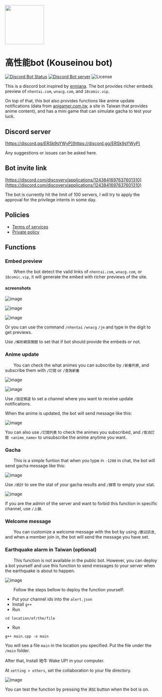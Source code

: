 <h1> <img src="https://i.imgur.com/4Lgok1j.png"
  width="128"
  height="128"
  style="float:top;">

# 高性能bot (Kouseinou bot)
[![Discord Bot Status](https://img.shields.io/badge/高性能bot-✓%20BOT-%235865F2?style=flat-square&logo=Discord&logoColor=FFFFFF)](https://discord.com/discovery/applications/1243841697637601310)
[![Discord Bot server](https://img.shields.io/discord/1263477574785564703?label=support%20server&style=flat-square&logo=Discord&logoColor=FFFFFF)](https://discord.gg/ERSk9sYWyP)
![License](https://img.shields.io/badge/License-MIT-orange?style=flat-square&logo=License&logoColor=FFFFFF)

This is a discord bot inspired by [ermiana](https://github.com/canaria3406/ermiana).
The bot provides richer embeds preview of `nhentai.com`, `wnacg.com`, and `18comic.vip`. 

On top of that, this bot also provides functions like anime update notifications (data from [anigamer.com.tw](https://ani.gamer.com.tw), a site in Taiwan that provides anime content), and has a mini game that can simulate gacha to test your luck.

## Discord server
[https://discord.gg/ERSk9sYWyP](https://discord.gg/ERSk9sYWyP)

Any suggestions or issues can be asked here.

## Bot invite link
[https://discord.com/discovery/applications/1243841697637601310](https://discord.com/discovery/applications/1243841697637601310)

The bot is currently hit the limit of 100 servers, I will try to apply the approval for the privilege intents in some day.

## Policies
- [Terms of services](https://github.com/daniellee0522/Kouseinou-Discord-Bot/blob/main/docs/Terms_of_service.md)
- [Private policy](https://github.com/daniellee0522/Kouseinou-Discord-Bot/blob/main/docs/Privacy_policy.md)

## Functions
### Embed preview
&emsp;&emsp;When the bot detect the vaild links of `nhentai.com`, `wnacg.com`, or `18comic.vip`, it will generate the embed with richer previews of the site.
#### screenshots

![image](https://i.imgur.com/07vfj6h.png)

![image](https://i.imgur.com/eU74DDa.png)

![image](https://i.imgur.com/YJMhBa4.png)

Or you can use the command `/nhentai` `/wnacg` `/jm` and type in the digit to get previews.

Use `/解析網頁開關` to set that if bot should provide the embeds or not.

### Anime update
&emsp;&emsp;You can check the what animes you can subscribe by `/新番列表`, and subscribe them with `/訂閱` or `/查詢新番`

![image](https://i.imgur.com/B5oBv5V.png)

![image](https://i.imgur.com/1pm5vhR.png)

Use `/設定頻道` to set a channel where you want to receive update notifications.

When the anime is updated, the bot will send message like this:

![image](https://i.imgur.com/cCWWAat.png)

You can also use `/訂閱列表` to check the animes you subscribed, and `/取消訂閱 <anime_name>` to unsubscribe the anime anytime you want.

### Gacha
&emsp;&emsp;This is a simple funtion that when you type in `-1200` in chat, the bot will send gacha message like this:

![image](https://i.imgur.com/klAeQCZ.png)

Use `/統計` to see the stat of your gacha results and `/歸零` to empty your stat.

![image](https://i.imgur.com/X5b6jFl.png)

If you are the admin of the server and want to forbid this function in specific channel, use `/上鎖`.

### Welcome message
&emsp;&emsp;You can customize a welcome message with the bot by using `/歡迎訊息`, and when a member join in, the bot will send the message you have set.

### Earthquake alarm in Taiwan (optional)
&emsp;&emsp;This function is not available in the public bot. However, you can deploy a bot yourself and use this function to send messages to your server when the earthquake is about to happen.

![image](https://i.imgur.com/V7VxXmL.png)

&emsp;&emsp;Follow the steps bellow to deploy the function yourself:
 - Put your channel ids into the `alert.json`
 - Install `g++`
 - Run

 ```terminal
 cd location/of/the/file
 ```

 - Run 
 ```terminal
 g++ main.cpp -o main
 ```
 You will see a file `main` in the location you specified. Put the file under the `/main` folder.

 After that, Install 地牛 Wake UP! in your computer.

 At `setting > others`, set the collaboration to your file directory.

 ![image](https://i.imgur.com/z1Kxj6T.png)

 You can test the function by pressing the `測試` button when the bot is on.